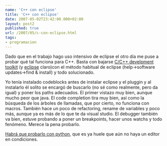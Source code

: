 ```yaml
---
name: 'C++ con eclipse'
title: 'C++ con eclipse'
date: 2007-05-02T23:42:00.000+02:00
layout: post2
published: true
url: /2007/05/c-con-eclipse.html
tags: 
- programacion
---
```


Dado que en el trabajo hago uso intensivo de eclipse el otro día me puse a probar qué tal funciona para C++. Basta con bajarse [C/C++ develpment toolkit](http://www.eclipse.org/cdt/) (y [eclipse](http://www.eclipse.org/downloads/download.php?file=/eclipse/downloads/drops/R-3.2.2-200702121330/eclipse-SDK-3.2.2-win32.zip) claro)con el método habitual de eclipse (help->software updates->find & install) y todo solucionado.  
  
Yo tenía instalado codeblocks antes de instalar eclipse y el pluggin y al instalarlo él solito se encargó de buscarlo (no sé como realmente, pero da igual) y poner los paths adecuados. El primer vistazo muy bien, aunque mucho peor que java. El code completion tira muy bien, así como la búsqueda de los árboles de llamadas, que por cierto, no funciona con macros. También hace un poco de refactoring, rename de variables y poco más, aunque ya es más de lo que te da visual studio. El debugger también va bien, estuve probando a poner un breakpoints, hacer unos watchs y todo fenómeno. Merece la pena probarlo.  
  
[Habrá que probarlo con python](http://wiki.python.org/moin/EclipsePythonIntegration), que es ya huele que aún no haya un editor en condiciones.